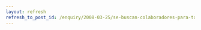 ```yaml
---
layout: refresh
refresh_to_post_id: /enquiry/2008-03-25/se-buscan-colaboradores-para-talleres-en-fase-final-del-i-concurso-sl-de-c-lm
---
```

